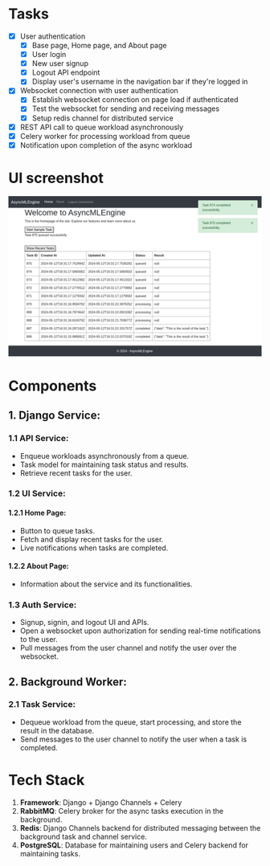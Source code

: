 # Tasks

- [x]  User authentication
    - [x]  Base page, Home page, and About page
    - [x]  User login
    - [x]  New user signup
    - [x]  Logout API endpoint
    - [x]  Display user's username in the navigation bar if they're logged in
- [x]  Websocket connection with user authentication
    - [x]  Establish websocket connection on page load if authenticated
    - [x]  Test the websocket for sending and receiving messages
    - [x]  Setup redis channel for distributed service
- [x]  REST API call to queue workload asynchronously
- [x]  Celery worker for processing workload from queue
- [x]  Notification upon completion of the async workload

# UI screenshot
![UI screenshot with notifications](assets/images/UI_Screenshot.png)


# Components

## 1. Django Service:
### 1.1 API Service:
   - Enqueue workloads asynchronously from a queue.
   - Task model for maintaining task status and results.
   - Retrieve recent tasks for the user.
### 1.2 UI Service:
#### 1.2.1 Home Page:
   - Button to queue tasks.
   - Fetch and display recent tasks for the user.
   - Live notifications when tasks are completed.
#### 1.2.2 About Page:
   - Information about the service and its functionalities.
### 1.3 Auth Service:
   - Signup, signin, and logout UI and APIs.
   - Open a websocket upon authorization for sending real-time notifications to the user.
   - Pull messages from the user channel and notify the user over the websocket.

## 2. Background Worker:
### 2.1 Task Service:
   - Dequeue workload from the queue, start processing, and store the result in the database.
   - Send messages to the user channel to notify the user when a task is completed.

# Tech Stack

1. **Framework**: Django + Django Channels + Celery
2. **RabbitMQ**: Celery broker for the async tasks execution in the background.
3. **Redis**: Django Channels backend for distributed messaging between the background task and channel service.
4. **PostgreSQL**: Database for maintaining users and Celery backend for maintaining tasks.


